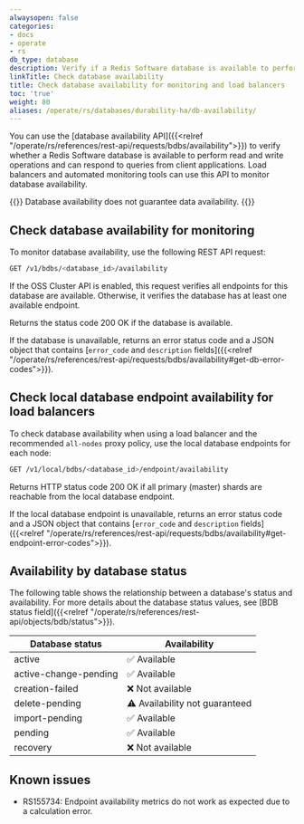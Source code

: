 ```yaml
---
alwaysopen: false
categories:
- docs
- operate
- rs
db_type: database
description: Verify if a Redis Software database is available to perform read and write operations and can respond to queries from client applications.
linkTitle: Check database availability
title: Check database availability for monitoring and load balancers
toc: 'true'
weight: 80
aliases: /operate/rs/databases/durability-ha/db-availability/
---
```


You can use the [database availability API]({{<relref "/operate/rs/references/rest-api/requests/bdbs/availability">}}) to verify whether a Redis Software database is available to perform read and write operations and can respond to queries from client applications. Load balancers and automated monitoring tools can use this API to monitor database availability.

{{<note>}}
Database availability does not guarantee data availability.
{{</note>}}

## Check database availability for monitoring

To monitor database availability, use the following REST API request:

```sh
GET /v1/bdbs/<database_id>/availability
```

If the OSS Cluster API is enabled, this request verifies all endpoints for this database are available. Otherwise, it verifies the database has at least one available endpoint.

Returns the status code 200 OK if the database is available.

If the database is unavailable, returns an error status code and a JSON object that contains [`error_code` and `description` fields]({{<relref "/operate/rs/references/rest-api/requests/bdbs/availability#get-db-error-codes">}}).

## Check local database endpoint availability for load balancers

To check database availability when using a load balancer and the recommended `all-nodes` proxy policy, use the local database endpoints for each node:

```sh
GET /v1/local/bdbs/<database_id>/endpoint/availability
```

Returns HTTP status code 200 OK if all primary (master) shards are reachable from the local database endpoint.

If the local database endpoint is unavailable, returns an error status code and a JSON object that contains [`error_code` and `description` fields]({{<relref "/operate/rs/references/rest-api/requests/bdbs/availability#get-endpoint-error-codes">}}).

## Availability by database status

The following table shows the relationship between a database's status and availability. For more details about the database status values, see [BDB status field]({{<relref "/operate/rs/references/rest-api/objects/bdb/status">}}).

| Database status | Availability |
|-----------------|--------------|
| active          | <span title="Available">&#x2705;</span> Available |
| active-change-pending | <span title="Available">&#x2705;</span> Available |
| creation-failed | <span title="Not available">:x:</span> Not available |
| delete-pending  | <span title="Availability not guaranteed" class="font-serif">:warning:</span> Availability not guaranteed |
| import-pending  | <span title="Available">&#x2705;</span> Available |
| pending         | <span title="Available">&#x2705;</span> Available |
| recovery        | <span title="Not available">:x:</span> Not available |

## Known issues

- RS155734: Endpoint availability metrics do not work as expected due to a calculation error.
